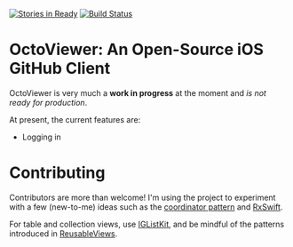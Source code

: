 [![Stories in Ready](https://badge.waffle.io/heshamsalman/OctoViewer.png?label=ready&title=Ready)](http://waffle.io/heshamsalman/OctoViewer) [![Build Status](https://travis-ci.org/heshamsalman/OctoViewer.svg?branch=master)](https://travis-ci.org/heshamsalman/OctoViewer)

# OctoViewer: An Open-Source iOS GitHub Client
OctoViewer is very much a **work in progress** at the moment and _is not ready for production_.

At present, the current features are:
- Logging in

# Contributing

Contributors are more than welcome! I'm using the project to experiment with a few (new-to-me) ideas such as the [coordinator pattern](http://khanlou.com/2015/10/coordinators-redux/) and [RxSwift](https://github.com/ReactiveX/RxSwift).

For table and collection views, use [IGListKit](https://instagram.github.io/IGListKit/), and be mindful of the patterns introduced in [ReusableViews](https://github.com/heshamsalman/ReusableViews/).
